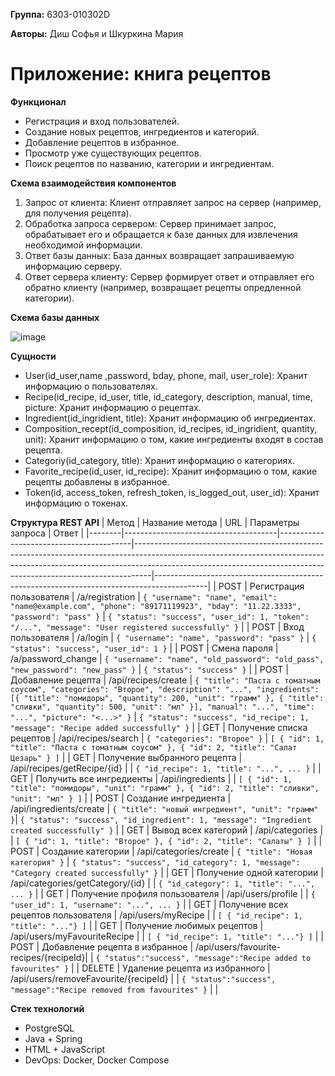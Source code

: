**Группа:** 6303-010302D

**Авторы:** Диш Софья и Шкуркина Мария

# Приложение: книга рецептов

**Функционал**
- Регистрация и вход пользователей.
- Создание новых рецептов, ингредиентов и категорий.
- Добавление рецептов в избранное.
- Просмотр уже существующих рецептов.
- Поиск рецептов по названию, категории и ингредиентам.


**Схема взаимодействия компонентов**
1.	Запрос от клиента: Клиент отправляет запрос на сервер (например, для получения рецепта).
2.	Обработка запроса сервером: Сервер принимает запрос, обрабатывает его и обращается к базе данных для извлечения необходимой информации.
3.	Ответ базы данных: База данных возвращает запрашиваемую информацию серверу.
4.	Ответ сервера клиенту: Сервер формирует ответ и отправляет его обратно клиенту (например, возвращает рецепты опредленной категории).


**Схема базы данных**

![image](https://github.com/user-attachments/assets/78e4eae9-8cdd-4e9b-8d25-1701c48ae650)



**Сущности**
- User(id_user,name ,password, bday, phone, mail, user_role): Хранит информацию о пользователях.
- Recipe(id_recipe, id_user, title, id_category, description, manual, time, picture: Хранит информацию о рецептах.
- Ingredient(id_ingridient, title): Хранит информацию об ингредиентах.
- Composition_recept(id_composition, id_recipes, id_ingridient, quantity, unit): Хранит информацию о том, какие ингредиенты входят в состав рецепта.
- Categoriy(id_category, title): Хранит информацию о категориях.
- Favorite_recipe(id_user, id_recipe): Хранит информацию о том, какие рецепты добавлены в избранное.
- Token(id, access_token, refresh_token, is_logged_out, user_id): Хранит информацию о токенах.


**Структура REST API**
| Метод  | Название метода                      | URL                                     | Параметры запроса                                                                                                                                                                                                                           | Ответ                                                                                     |
|--------|--------------------------------------|-----------------------------------------|----------------------------------------------------------------------------------------------------------------------------------------------------------------------------------------------------------------------------------------------|-------------------------------------------------------------------------------------------|
| POST   | Регистрация пользователя             | /a/registration                         | `{ "username": "name", "email": "name@example.com", "phone": "89171119923", "bday": "11.22.3333", "password": "pass" }`                                                                                                           | `{ "status": "success", "user_id": 1, "token": "/...", "message": "User registered successfully" }` |
| POST   | Вход пользователя                    | /a/login                                | `{ "username": "name", "password": "pass" }`                                                                                                                                                                                            | `{ "status": "success", "user_id": 1 }`                                                 |
| POST   | Смена пароля                        | /a/password_change                      | `{ "username": "name", "old_password": "old_pass", "new_password": "new_pass" }`                                                                                                                                                      | `{ "status": "success" }`                                                               |
| POST   | Добавление рецепта                  | /api/recipes/create                     | `{ "title": "Паста с томатным соусом", "categories": "Второе", "description": "...", "ingredients": [{ "title": "помидоры", "quantity": 200, "unit": "грамм" }, { "title": "сливки", "quantity": 500, "unit": "мл" }], "manual": "...", "time": "...", "picture": "<...>" }` | `{ "status": "success", "id_recipe": 1, "message": "Recipe added successfully" }` |
| GET    | Получение списка рецептов           | /api/recipes/search                     | `{ "categories": "Второе" }`                                                                                                                                                                                                             | `[ { "id": 1, "title": "Паста с томатным соусом" }, { "id": 2, "title": "Салат Цезарь" } ]` |
| GET    | Получение выбранного рецепта        | /api/recipes/getRecipe/{id}            |                                                                                                                                                                                                                                              | `{ "id_recipe": 1, "title": "...", ... }`                                               |
| GET    | Получить все ингредиенты            | /api/ingredients                        |                                                                                                                                                                                                                                              | `[ { "id": 1, "title": "помидоры", "unit": "грамм" }, { "id": 2, "title": "сливки", "unit": "мл" } ]` |
| POST   | Создание ингредиента                | /api/ingredients/create                 | `{ "title": "новый ингредиент", "unit": "грамм" }`| `{ "status": "success", "id_ingredient": 1, "message": "Ingredient created successfully" }` |
| GET    | Вывод всех категорий                | /api/categories                         |                                                                                                                                                                                                                                              | `[ { "id": 1, "title": "Второе" }, { "id": 2, "title": "Салаты" } ]`                     |
| POST   | Создание категории                   | /api/categories/create                  | `{ "title": "Новая категория" }`                                                                                                                                                                                                         | `{ "status": "success", "id_category": 1, "message": "Category created successfully" }` |
| GET    | Получение одной категории            | /api/categories/getCategory/{id}        |                                                                                                                                                                                                                                              | `{ "id_category": 1, "title": "...", ... }`                                             |
| GET    | Получение профиля пользователя       | /api/users/profile                      |                                                                                                                                                                                                                                              | `{ "user_id": 1, "username": "...", ... }`                                             |
| GET    | Получение всех рецептов пользователя | /api/users/myRecipe                    |                                                                                                                                                                                                                                              | `[ { "id_recipe": 1, "title": "..."} ]`                                                |
| GET    | Получение любимых рецептов          | /api/users/myFavouriteRecipe           |                                                                                                                                                                                                                                              | `[ { "id_recipe": 1, "title": "..."} ]`                                                |
| POST   | Добавление рецепта в избранное      | /api/users/favourite-recipes/{recipeId}|                                                                                                                                                                                                                                              | `{ "status":"success", "message":"Recipe added to favourites" }`                        |
| DELETE | Удаление рецепта из избранного      | /api/users/removeFavourite/{recipeId}   |                                                                                                                                                                                                                                              | `{ "status":"success", "message":"Recipe removed from favourites" }`                     |
                                             |
                                                                                                                            


**Стек технологий**

- PostgreSQL
- Java + Spring 
- HTML + JavaScript
- DevOps: Docker, Docker Compose

